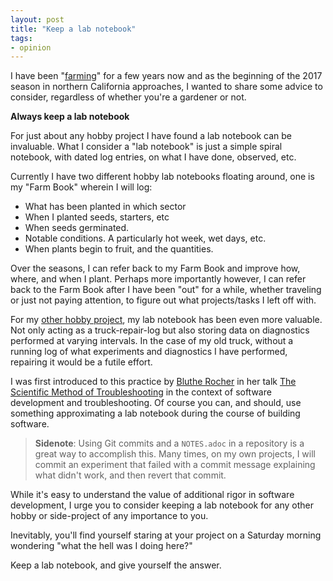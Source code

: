 ```yaml
---
layout: post
title: "Keep a lab notebook"
tags:
- opinion
---
```


I have been "[farming](https://twitter.com/croyfamilyfarms)" for a few years
now and as the beginning of the 2017 season in northern California approaches,
I wanted to share some advice to consider, regardless of whether you're a
gardener or not.

**Always keep a lab notebook**

For just about any hobby project I have found a lab notebook can be invaluable.
What I consider a "lab notebook" is just a simple spiral notebook, with dated
log entries, on what I have done, observed, etc.

Currently I have two different hobby lab notebooks floating around, one is my
"Farm Book" wherein I will log:

 * What has been planted in which sector
 * When I planted seeds, starters, etc
 * When seeds germinated.
 * Notable conditions. A particularly hot week, wet days, etc.
 * When plants begin to fruit, and the quantities.

Over the seasons, I can refer back to my Farm Book and improve how, where, and
when I plant. Perhaps more importantly however, I can refer back to the Farm
Book after I have been "out" for a while, whether traveling or just not paying
attention, to figure out what projects/tasks I left off with.

For my [other hobby
project](https://www.flickr.com/photos/agentdero/29706573822/), my lab notebook
has been even more valuable. Not only acting as a truck-repair-log but also
storing data on diagnostics performed at varying intervals. In the case of my
old truck, without a running log of what experiments and diagnostics I have
performed, repairing it would be a futile effort.


I was first introduced to this practice by [Bluthe
Rocher](https://twitter.com/blithe) in her talk [The Scientific Method of
Troubleshooting](https://www.youtube.com/watch?v=h9YZXuUjyOs) in the context of
software development and troubleshooting. Of course you can, and should, use
something approximating a lab notebook during the course of building software.

> **Sidenote**: Using Git commits and a `NOTES.adoc` in a repository is a great
> way to accomplish this. Many times, on my own projects, I will commit an
> experiment that failed with a commit message explaining what didn't work, and
> then revert that commit.

While it's easy to understand the value of additional rigor in software
development, I urge you to consider keeping a lab notebook for any other hobby
or side-project of any importance to you.


Inevitably, you'll find yourself staring at your project on a Saturday morning
wondering "what the hell was I doing here?"


Keep a lab notebook, and give yourself the answer.
